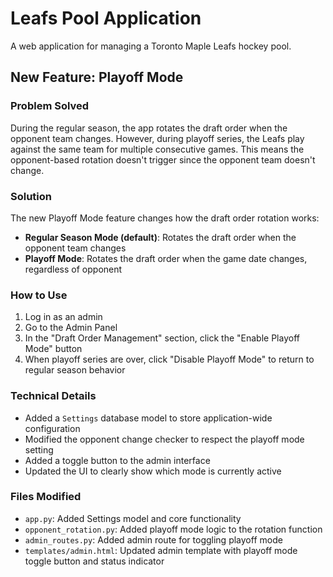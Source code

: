 # Leafs Pool Application

A web application for managing a Toronto Maple Leafs hockey pool.

## New Feature: Playoff Mode

### Problem Solved
During the regular season, the app rotates the draft order when the opponent team changes. However, during playoff series, the Leafs play against the same team for multiple consecutive games. This means the opponent-based rotation doesn't trigger since the opponent team doesn't change.

### Solution
The new Playoff Mode feature changes how the draft order rotation works:

- **Regular Season Mode (default)**: Rotates the draft order when the opponent team changes
- **Playoff Mode**: Rotates the draft order when the game date changes, regardless of opponent

### How to Use

1. Log in as an admin
2. Go to the Admin Panel
3. In the "Draft Order Management" section, click the "Enable Playoff Mode" button
4. When playoff series are over, click "Disable Playoff Mode" to return to regular season behavior

### Technical Details

- Added a `Settings` database model to store application-wide configuration
- Modified the opponent change checker to respect the playoff mode setting
- Added a toggle button to the admin interface
- Updated the UI to clearly show which mode is currently active

### Files Modified

- `app.py`: Added Settings model and core functionality
- `opponent_rotation.py`: Added playoff mode logic to the rotation function
- `admin_routes.py`: Added admin route for toggling playoff mode
- `templates/admin.html`: Updated admin template with playoff mode toggle button and status indicator